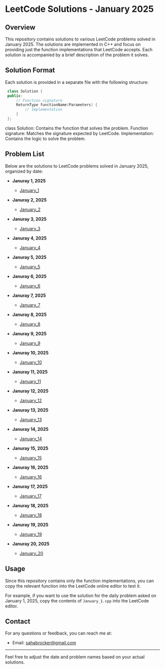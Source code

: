 # LeetCode Solutions - January 2025

## Overview

This repository contains solutions to various LeetCode problems solved in January 2025. The solutions are implemented in C++ and focus on providing just the function implementations that LeetCode accepts. Each solution is accompanied by a brief description of the problem it solves.

## Solution Format

Each solution is provided in a separate file with the following structure:

 ``` cpp
  class Solution {
  public:
      // Function signature
      ReturnType functionName(Parameters) {
          // Implementation
      }
  };
  ```

class Solution: Contains the function that solves the problem.
Function signature: Matches the signature expected by LeetCode.
Implementation: Contains the logic to solve the problem.

## Problem List

Below are the solutions to LeetCode problems solved in January 2025, organized by date:

- **Januray 1, 2025**
  - [January_1](January_1.cpp)

- **Januray 2, 2025**
  - [January_2](January_2.cpp)

- **Januray 3, 2025**
  - [January_3](January_3.cpp)
    
- **Januray 4, 2025**
  - [January_4](January_4.cpp)

- **Januray 5, 2025**
  - [January_5](January_5.cpp)

- **Januray 6, 2025**
  - [January_6](January_6.cpp)

- **Januray 7, 2025**
  - [January_7](January_7.cpp)

- **Januray 8, 2025**
  - [January_8](January_8.cpp)

- **Januray 9, 2025**
  - [January_9](January_9.cpp)

- **Januray 10, 2025**
  - [January_10](January_10.cpp)

- **Januray 11, 2025**
  - [January_11](January_11.cpp)

- **Januray 12, 2025**
  - [January_12](January_12.cpp)

- **Januray 13, 2025**
  - [January_13](January_13.cpp)

- **Januray 14, 2025**
  - [January_14](January_14.cpp)

- **Januray 15, 2025**
  - [January_15](January_15.cpp)

- **Januray 16, 2025**
  - [January_16](January_16.cpp)

- **Januray 17, 2025**
  - [January_17](January_17.cpp)

- **Januray 18, 2025**
  - [January_18](January_18.cpp)

- **Januray 19, 2025**
  - [January_19](January_19.cpp)

- **Januray 20, 2025**
  - [January_20](January_20.cpp)

## Usage

Since this repository contains only the function implementations, you can copy the relevant function into the LeetCode online editor to test it. 

For example, if you want to use the solution for the daily problem asked on January 1, 2025, copy the contents of `January_1.cpp` into the LeetCode editor.

## Contact

For any questions or feedback, you can reach me at:

- Email: sahabrocker@gmail.com

---

Feel free to adjust the date and problem names based on your actual solutions.
